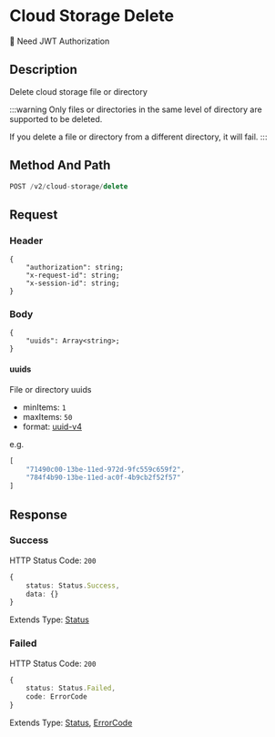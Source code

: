 # Cloud Storage Delete

:key: Need JWT Authorization

## Description

Delete cloud storage file or directory

:::warning
Only files or directories in the same level of directory are supported to be deleted.

If you delete a file or directory from a different directory, it will fail.
:::

## Method And Path

```js
POST /v2/cloud-storage/delete
```

## Request

### Header

```ts{2-4}
{
    "authorization": string;
    "x-request-id": string;
    "x-session-id": string;
}
```

### Body

```ts{2}
{
    "uuids": Array<string>;
}
```

#### uuids

File or directory uuids

* minItems: `1`
* maxItems: `50`
* format: [uuid-v4](/misc/ajv-formats/uuid-v4)

e.g.

```ts
[
    "71490c00-13be-11ed-972d-9fc559c659f2",
    "784f4b90-13be-11ed-ac0f-4b9cb2f52f57"
]
```

## Response

### Success

HTTP Status Code: `200`

```ts
{
    status: Status.Success,
    data: {}
}
```

Extends Type: [Status](/types/status)

### Failed

HTTP Status Code: `200`

```ts
{
    status: Status.Failed,
    code: ErrorCode
}
```

Extends Type: [Status](/types/status), [ErrorCode](/types/error-code)